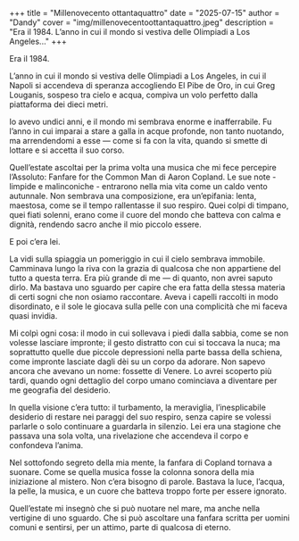 +++
title = "Millenovecento ottantaquattro"
date = "2025-07-15"
author = "Dandy"
cover = "img/millenovecentoottantaquattro.jpeg"
description = "Era il 1984. L’anno in cui il mondo si vestiva delle Olimpiadi a Los Angeles..."
+++

Era il 1984.

L’anno in cui il mondo si vestiva delle Olimpiadi a Los Angeles,
in cui il Napoli si accendeva di speranza accogliendo El Pibe de Oro,
in cui Greg Louganis, sospeso tra cielo e acqua, compiva un volo perfetto dalla piattaforma dei dieci metri.

Io avevo undici anni, e il mondo mi sembrava enorme e inafferrabile.
Fu l’anno in cui imparai a stare a galla in acque profonde, non tanto nuotando, ma arrendendomi a esse — come si fa con la vita, quando si smette di lottare e si accetta il suo corso.

Quell’estate ascoltai per la prima volta una musica che mi fece percepire l’Assoluto: Fanfare for the Common Man di Aaron Copland. Le sue note - limpide e malinconiche - entrarono nella mia vita come un caldo vento autunnale. Non sembrava una composizione, era un’epifania: lenta, maestosa, come se il tempo rallentasse il suo respiro.
Quei colpi di timpano, quei fiati solenni,
erano come il cuore del mondo che batteva con calma e dignità, rendendo sacro anche il mio piccolo essere.

E poi c’era lei.

La vidi sulla spiaggia un pomeriggio in cui il cielo sembrava immobile.
Camminava lungo la riva con la grazia di qualcosa che non appartiene del tutto a questa terra. Era più grande di me — di quanto, non avrei saputo dirlo.
Ma bastava uno sguardo per capire che era fatta della stessa materia di certi sogni che non osiamo raccontare.
Aveva i capelli raccolti in modo disordinato, e il sole le giocava sulla pelle
con una complicità che mi faceva quasi invidia.

Mi colpì ogni cosa: il modo in cui sollevava i piedi dalla sabbia,
come se non volesse lasciare impronte;
il gesto distratto con cui si toccava la nuca; ma soprattutto quelle due piccole depressioni nella parte bassa della schiena, come impronte lasciate dagli dèi su un corpo da adorare. Non sapevo ancora che avevano un nome: fossette di Venere. Lo avrei scoperto più tardi, quando ogni dettaglio del corpo umano cominciava a diventare per me geografia del desiderio.

In quella visione c’era tutto:
il turbamento, la meraviglia, l’inesplicabile desiderio di restare nei paraggi del suo respiro,
senza capire se volessi parlarle o solo continuare a guardarla in silenzio.
Lei era una stagione che passava una sola volta, una rivelazione che accendeva il corpo e confondeva l’anima.

Nel sottofondo segreto della mia mente, la fanfara di Copland tornava a suonare.
Come se quella musica fosse la colonna sonora della mia iniziazione al mistero.
Non c’era bisogno di parole. Bastava la luce, l’acqua, la pelle, la musica, e un cuore che batteva troppo forte per essere ignorato.

Quell’estate mi insegnò che si può nuotare nel mare, ma anche nella vertigine di uno sguardo.
Che si può ascoltare una fanfara scritta per uomini comuni e sentirsi, per un attimo, parte di qualcosa di eterno.
